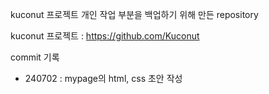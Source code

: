 kuconut 프로젝트 개인 작업 부분을 백업하기 위해 만든 repository

kuconut 프로젝트 : https://github.com/Kuconut

commit 기록
- 240702 : mypage의 html, css 초안 작성
